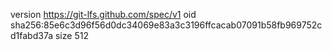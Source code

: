 version https://git-lfs.github.com/spec/v1
oid sha256:85e6c3d96f56d0dc34069e83a3c3196ffcacab07091b58fb969752cd1fabd37a
size 512
